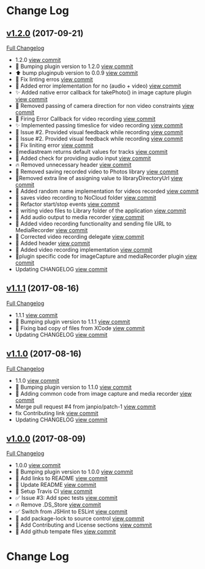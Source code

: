 # Change Log

## [v1.2.0](https://github.com/git@github.com:phonegap/phonegap-plugin-media-stream/tree/v1.2.0) (2017-09-21)
[Full Changelog](https://github.com/git@github.com:phonegap/phonegap-plugin-media-stream/compare/v1.1.1...v1.2.0)

- 1.2.0 [view commit](http://github.com/git@github.com:phonegap/phonegap-plugin-media-stream/commit/61aac88ef2822bf560a53f64afbb786446e8c253)
- :bookmark: Bumping plugin version to 1.2.0 [view commit](http://github.com/git@github.com:phonegap/phonegap-plugin-media-stream/commit/671f918a707836967f16912dea9e908363895e1d)
- :arrow_up: bump pluginpub version to 0.0.9 [view commit](http://github.com/git@github.com:phonegap/phonegap-plugin-media-stream/commit/1a36dd756faa8a3d05a0d037b6df8c4ae2b67f5f)
- 👕 Fix linting erros [view commit](http://github.com/git@github.com:phonegap/phonegap-plugin-media-stream/commit/f1bae0757dd16c55e644365480c8010b49dd5dc7)
- :apple: Added error implementation for no (audio + video) [view commit](http://github.com/git@github.com:phonegap/phonegap-plugin-media-stream/commit/06a67a7d7e4a698e9d8c219f8d7d952365c8202a)
- :sparkles: Added native error callback for takePhoto() in image capture plugin [view commit](http://github.com/git@github.com:phonegap/phonegap-plugin-media-stream/commit/1767e99c41a1bc137074f7d1236eca0583c29bde)
- :apple: Removed passing of camera direction for non video constraints [view commit](http://github.com/git@github.com:phonegap/phonegap-plugin-media-stream/commit/8126d4e743a917772fbeb14a03bedacffd79f654)
- :apple: Firing Error Callback for video recording [view commit](http://github.com/git@github.com:phonegap/phonegap-plugin-media-stream/commit/15794fd471c193dc388a26965314abfe3d7af73d)
- :sparkles: Implemented passing timeslice for video recording [view commit](http://github.com/git@github.com:phonegap/phonegap-plugin-media-stream/commit/24d4a2e13297c681a6c53708f047530fb7cd5193)
- :art: Issue #2. Provided visual feedback while recording [view commit](http://github.com/git@github.com:phonegap/phonegap-plugin-media-stream/commit/6ef89bd9b07d036874ba0b503e421a8d2b8c8ecf)
- :apple: Issue #2. Provided visual feedback while recording [view commit](http://github.com/git@github.com:phonegap/phonegap-plugin-media-stream/commit/f25cfbf2ab2a5f0da1b8b6091dde5d52292a38f2)
- :shirt: Fix liniting error [view commit](http://github.com/git@github.com:phonegap/phonegap-plugin-media-stream/commit/f33e6b1b28147bf792b40e38b566ac5a64c74a9c)
- :apple:mediastream returns default values for tracks [view commit](http://github.com/git@github.com:phonegap/phonegap-plugin-media-stream/commit/caa3c990e6749f52558f5e8e131f1f4e41c5aa5b)
- :apple: Added check for providing audio input [view commit](http://github.com/git@github.com:phonegap/phonegap-plugin-media-stream/commit/c620891749e6669e8d05f3454cf19980b25f9f8c)
- :fire: Removed unnecessary header [view commit](http://github.com/git@github.com:phonegap/phonegap-plugin-media-stream/commit/e2310969c9b17639f12709784d90dd1b8cef34fc)
- :apple: Removed saving recorded video to Photos library [view commit](http://github.com/git@github.com:phonegap/phonegap-plugin-media-stream/commit/6ba18bf87fb5b494bdf4a80e508442e8073b25bd)
- :apple:Removed extra line of assigning value to libraryDirectoryUrl [view commit](http://github.com/git@github.com:phonegap/phonegap-plugin-media-stream/commit/0485ba96ee37c519d39dfa52d18a6e6729ed17f7)
- :apple: Added random name implementation for videos recorded [view commit](http://github.com/git@github.com:phonegap/phonegap-plugin-media-stream/commit/1e01df6fc3f29fbda7f59ff5acc9d0c46e859f8b)
- :apple: saves video recording to NoCloud folder [view commit](http://github.com/git@github.com:phonegap/phonegap-plugin-media-stream/commit/50b98f49a5162a992289b3e9c1fe51ca7fb817db)
- :hammer: Refactor start/stop events [view commit](http://github.com/git@github.com:phonegap/phonegap-plugin-media-stream/commit/ce3636d1b68443c95a938cd8a499f6d82d1572ca)
- :apple: writing video files to Library folder of the application [view commit](http://github.com/git@github.com:phonegap/phonegap-plugin-media-stream/commit/a321e2031e58e1fb2f6aa44983d4a2a7f7282dc3)
- :apple: Add audio output to media recorder [view commit](http://github.com/git@github.com:phonegap/phonegap-plugin-media-stream/commit/094ba7ecfbc6126daea7dd112c984e4cdf1ab9ef)
- :apple: Added video recording functionality and sending file URL to MediaRecorder [view commit](http://github.com/git@github.com:phonegap/phonegap-plugin-media-stream/commit/411fddff2176eb6daef2c768d32e8030b9a53484)
-  :apple: Corrected video recording delegate [view commit](http://github.com/git@github.com:phonegap/phonegap-plugin-media-stream/commit/d0ce7b8d4a6f45b594d15f3c59dadec4960ff32e)
- :apple: Added header [view commit](http://github.com/git@github.com:phonegap/phonegap-plugin-media-stream/commit/f3945a5df188250694aa914dd36f10216d5bd67c)
- :apple: Added video recording implementation [view commit](http://github.com/git@github.com:phonegap/phonegap-plugin-media-stream/commit/eb167f287d77082d24b6e7590081cd1829031503)
- :apple:plugin specific code for imageCapture and mediaRecorder plugin [view commit](http://github.com/git@github.com:phonegap/phonegap-plugin-media-stream/commit/8f4585e41d57d1b745cba58aaf9d5550fa746e61)
- Updating CHANGELOG [view commit](http://github.com/git@github.com:phonegap/phonegap-plugin-media-stream/commit/79f402f9849345ba9cd9b8b97fe47937d4abb631)

## [v1.1.1](https://github.com/git@github.com:phonegap/phonegap-plugin-media-stream/tree/v1.1.1) (2017-08-16)
[Full Changelog](https://github.com/git@github.com:phonegap/phonegap-plugin-media-stream/compare/v1.1.0...v1.1.1)

- 1.1.1 [view commit](http://github.com/git@github.com:phonegap/phonegap-plugin-media-stream/commit/f632b33884502e9035fb16d6101c85236e3af43b)
- :bookmark: Bumping plugin version to 1.1.1 [view commit](http://github.com/git@github.com:phonegap/phonegap-plugin-media-stream/commit/2c565eb9af52fccffd2b9d6247a786f7d5882ae3)
- :poop: Fixing bad copy of files from XCode [view commit](http://github.com/git@github.com:phonegap/phonegap-plugin-media-stream/commit/9c61c538ce0f91794b649093d27ad02a1daf88f0)
- Updating CHANGELOG [view commit](http://github.com/git@github.com:phonegap/phonegap-plugin-media-stream/commit/dd88654b9ec47daf4f45cc8e062964b614c861a4)

## [v1.1.0](https://github.com/git@github.com:phonegap/phonegap-plugin-media-stream/tree/v1.1.0) (2017-08-16)
[Full Changelog](https://github.com/git@github.com:phonegap/phonegap-plugin-media-stream/compare/v1.0.0...v1.1.0)

- 1.1.0 [view commit](http://github.com/git@github.com:phonegap/phonegap-plugin-media-stream/commit/475adddfd301f3b9ee3a8ae4351f06b2578e512a)
- :bookmark: Bumping plugin version to 1.1.0 [view commit](http://github.com/git@github.com:phonegap/phonegap-plugin-media-stream/commit/93f5f0c2c46621c5dfc863502ea3bc1aa4bbb802)
- :hammer: Adding common code from image capture and media recorder [view commit](http://github.com/git@github.com:phonegap/phonegap-plugin-media-stream/commit/f1bd87562d53c3284347f1cc55c30b8b3ab1a4ce)
- Merge pull request #4 from janpio/patch-1 [view commit](http://github.com/git@github.com:phonegap/phonegap-plugin-media-stream/commit/0911e397cfb888c478044d7ef7f64080a87ef050)
- fix Contributing link [view commit](http://github.com/git@github.com:phonegap/phonegap-plugin-media-stream/commit/e2e18e7c741a1cb64ba33aa3883d8e2db78e077d)
- Updating CHANGELOG [view commit](http://github.com/git@github.com:phonegap/phonegap-plugin-media-stream/commit/15d083da239aaa58cd795782f17492f70dcd50c1)

## [v1.0.0](https://github.com/git@github.com:phonegap/phonegap-plugin-media-stream/tree/v1.0.0) (2017-08-09)
[Full Changelog](https://github.com/git@github.com:phonegap/phonegap-plugin-media-stream/compare/v0.0.2...v1.0.0)

- 1.0.0 [view commit](http://github.com/git@github.com:phonegap/phonegap-plugin-media-stream/commit/a48f144193882ce778c58a82fbd5de185526d9ed)
- :bookmark: Bumping plugin version to 1.0.0 [view commit](http://github.com/git@github.com:phonegap/phonegap-plugin-media-stream/commit/3b2c4e729781a52fc0d35b69621ad59c98ed8c92)
- :memo: Add links to README [view commit](http://github.com/git@github.com:phonegap/phonegap-plugin-media-stream/commit/24293b8ffbb9b3e2878a078c51e08fdf066b719e)
- :memo: Update README [view commit](http://github.com/git@github.com:phonegap/phonegap-plugin-media-stream/commit/973c6a3707a50f9218cab53eb24dbbe278a880d4)
- :wrench: Setup Travis CI [view commit](http://github.com/git@github.com:phonegap/phonegap-plugin-media-stream/commit/b42c56ac94aa894f6d8574acdeffe28a91d99112)
- :white_check_mark: Issue #3: Add spec tests [view commit](http://github.com/git@github.com:phonegap/phonegap-plugin-media-stream/commit/48606d4696b70c29804910c7e9a6134bff3ad5be)
- :fire: Remove .DS_Store [view commit](http://github.com/git@github.com:phonegap/phonegap-plugin-media-stream/commit/4d889e8fb2f1067e92e5e04b5c751513c4b60fab)
- :white_check_mark: Switch from JSHint to ESLint [view commit](http://github.com/git@github.com:phonegap/phonegap-plugin-media-stream/commit/5911952d13dbe9d6650db26ecc5d4429a1d45446)
- :wrench: add package-lock to source control [view commit](http://github.com/git@github.com:phonegap/phonegap-plugin-media-stream/commit/64ed4e8c56755e50bc67822ccce51c5b22ba9f5a)
- :memo: Add Contributing and License sections [view commit](http://github.com/git@github.com:phonegap/phonegap-plugin-media-stream/commit/800696c0ea9c1ac7cc4a47a317575774b8b2fb6a)
- :wrench: Add github tempate files [view commit](http://github.com/git@github.com:phonegap/phonegap-plugin-media-stream/commit/c13cecacc020da41349f33533cb12d7a8488d0ef)

# Change Log

